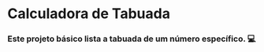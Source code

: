 # Calculadora de Tabuada
### Este projeto básico **lista a tabuada** de um número específico. :computer:

